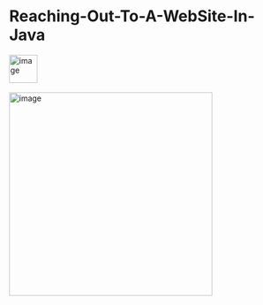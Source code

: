 # Reaching-Out-To-A-WebSite-In-Java
<img width="51" alt="image" src="https://github.com/berenpolat/Reaching-Out-To-A-WebSite-In-Java/assets/118939273/08dabe31-9407-4bee-929f-e331470924a8"> <br><br>
<img width="368" alt="image" src="https://github.com/berenpolat/Reaching-Out-To-A-WebSite-In-Java/assets/118939273/e3c88ecf-acc7-4205-ae2f-156c121f59a9">

